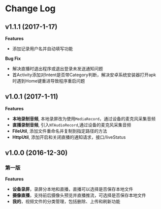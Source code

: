 # Change Log

## v1.1.1 (2017-1-17)
**Features**
* 添加记录用户名并自动填写功能

**Bug Fix**
* 解决直播时退出程序或退出登录未发送通知问题
* 首Activity添加对Intent是否带Category判断，解决安卓系统安装器打开apk时遇到Home键重进导致程序重启问题

## v1.0.1 (2017-1-11)
**Features**
* **本地录制音频**, 本地录屏改为使用`MediaRecord`，通过设备的麦克风采集音频
* **直播录制音频**, 引入`NTAudioRecord`,通过设备的麦克风采集音频
* **FileUtil**, 添加文件重命名并复制到指定路径的方法
* **HttpUtil**, 添加开启和关闭直播的通知请求，接口/liveStatus

## v1.0.0 (2016-12-30)
### 第一版
**Features**
* **设备录屏**，录屏分本地和直播，直播可以选择是否保存本地文件
* **摄像直播**，支持前后摄像头预览并直播推流，可选择是否保存本地文件
* **我的**，视频文件的分类管理，包括删除、上传和刷新功能
